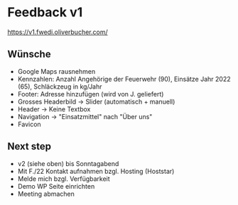 # Feedback v1

https://v1.fwedi.oliverbucher.com/

## Wünsche

* Google Maps rausnehmen
* Kennzahlen: Anzahl Angehörige der Feuerwehr (90), Einsätze Jahr 2022 (65), Schläckzeug in kg/Jahr
* Footer: Adresse hinzufügen (wird von J. geliefert)
* Grosses Headerbild -> Slider (automatisch + manuell)
* Header -> Keine Textbox
* Navigation -> "Einsatzmittel" nach "Über uns"
* Favicon

## Next step

* v2 (siehe oben) bis Sonntagabend
* Mit F./22 Kontakt aufnahmen bzgl. Hosting (Hoststar)
* Melde mich bzgl. Verfügbarkeit
* Demo WP Seite einrichten
* Meeting abmachen
